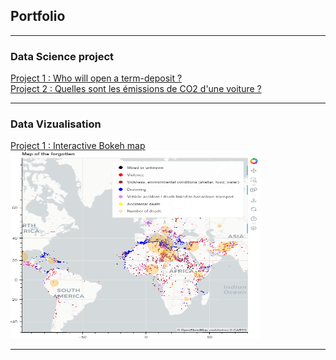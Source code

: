 ## Portfolio

---
### Data Science project
[Project 1 : Who will open a term-deposit ?](/sample_page (1))
<br>
[Project 2 : Quelles sont les émissions de CO2 d'une voiture ?](/What_is_the_car_CO2_emission)

---
### Data Vizualisation
[Project 1 : Interactive Bokeh map](/sample_page)
<img src="images/bokeh_map.PNG?raw=false" width="400" height="300"/>

---




